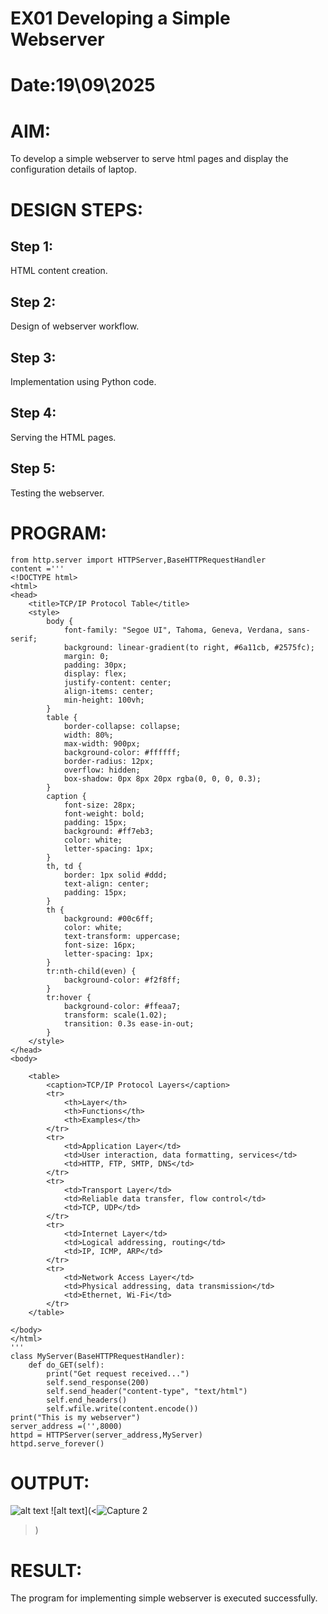 # EX01 Developing a Simple Webserver

# Date:19\09\2025
# AIM:
To develop a simple webserver to serve html pages and display the configuration details of laptop.

# DESIGN STEPS:
## Step 1:
HTML content creation.

## Step 2:
Design of webserver workflow.

## Step 3:
Implementation using Python code.

## Step 4:
Serving the HTML pages.

## Step 5:
Testing the webserver.

# PROGRAM:
```
from http.server import HTTPServer,BaseHTTPRequestHandler
content ='''
<!DOCTYPE html>
<html>
<head>
    <title>TCP/IP Protocol Table</title>
    <style>
        body {
            font-family: "Segoe UI", Tahoma, Geneva, Verdana, sans-serif;
            background: linear-gradient(to right, #6a11cb, #2575fc);
            margin: 0;
            padding: 30px;
            display: flex;
            justify-content: center;
            align-items: center;
            min-height: 100vh;
        }
        table {
            border-collapse: collapse;
            width: 80%;
            max-width: 900px;
            background-color: #ffffff;
            border-radius: 12px;
            overflow: hidden;
            box-shadow: 0px 8px 20px rgba(0, 0, 0, 0.3);
        }
        caption {
            font-size: 28px;
            font-weight: bold;
            padding: 15px;
            background: #ff7eb3;
            color: white;
            letter-spacing: 1px;
        }
        th, td {
            border: 1px solid #ddd;
            text-align: center;
            padding: 15px;
        }
        th {
            background: #00c6ff;
            color: white;
            text-transform: uppercase;
            font-size: 16px;
            letter-spacing: 1px;
        }
        tr:nth-child(even) {
            background-color: #f2f8ff;
        }
        tr:hover {
            background-color: #ffeaa7;
            transform: scale(1.02);
            transition: 0.3s ease-in-out;
        }
    </style>
</head>
<body>

    <table>
        <caption>TCP/IP Protocol Layers</caption>
        <tr>
            <th>Layer</th>
            <th>Functions</th>
            <th>Examples</th>
        </tr>
        <tr>
            <td>Application Layer</td>
            <td>User interaction, data formatting, services</td>
            <td>HTTP, FTP, SMTP, DNS</td>
        </tr>
        <tr>
            <td>Transport Layer</td>
            <td>Reliable data transfer, flow control</td>
            <td>TCP, UDP</td>
        </tr>
        <tr>
            <td>Internet Layer</td>
            <td>Logical addressing, routing</td>
            <td>IP, ICMP, ARP</td>
        </tr>
        <tr>
            <td>Network Access Layer</td>
            <td>Physical addressing, data transmission</td>
            <td>Ethernet, Wi-Fi</td>
        </tr>
    </table>

</body>
</html>
'''
class MyServer(BaseHTTPRequestHandler):
    def do_GET(self):
        print("Get request received...")
        self.send_response(200)
        self.send_header("content-type", "text/html")
        self.end_headers()
        self.wfile.write(content.encode())
print("This is my webserver")
server_address =('',8000)
httpd = HTTPServer(server_address,MyServer)
httpd.serve_forever()
```
# OUTPUT:
![alt text](<Screenshot 2025-09-19 123625.png>)
![alt text](<![Capture 2](https://github.com/user-attachments/assets/8ce63640-9a03-456d-9d6c-b0156fd843e7)
>)

# RESULT:
The program for implementing simple webserver is executed successfully.
